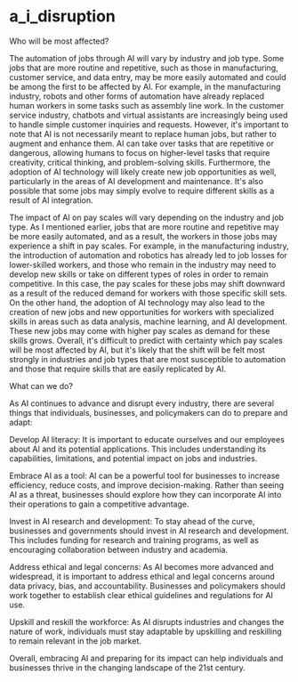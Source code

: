 # a_i_disruption

Who will be most affected?

The automation of jobs through AI will vary by industry and job type. Some jobs that are more routine and repetitive, such as those in manufacturing, customer service, and data entry, may be more easily automated and could be among the first to be affected by AI.
For example, in the manufacturing industry, robots and other forms of automation have already replaced human workers in some tasks such as assembly line work. In the customer service industry, chatbots and virtual assistants are increasingly being used to handle simple customer inquiries and requests.
However, it's important to note that AI is not necessarily meant to replace human jobs, but rather to augment and enhance them. AI can take over tasks that are repetitive or dangerous, allowing humans to focus on higher-level tasks that require creativity, critical thinking, and problem-solving skills.
Furthermore, the adoption of AI technology will likely create new job opportunities as well, particularly in the areas of AI development and maintenance. It's also possible that some jobs may simply evolve to require different skills as a result of AI integration.

The impact of AI on pay scales will vary depending on the industry and job type. As I mentioned earlier, jobs that are more routine and repetitive may be more easily automated, and as a result, the workers in those jobs may experience a shift in pay scales.
For example, in the manufacturing industry, the introduction of automation and robotics has already led to job losses for lower-skilled workers, and those who remain in the industry may need to develop new skills or take on different types of roles in order to remain competitive. In this case, the pay scales for these jobs may shift downward as a result of the reduced demand for workers with those specific skill sets.
On the other hand, the adoption of AI technology may also lead to the creation of new jobs and new opportunities for workers with specialized skills in areas such as data analysis, machine learning, and AI development. These new jobs may come with higher pay scales as demand for these skills grows.
Overall, it's difficult to predict with certainty which pay scales will be most affected by AI, but it's likely that the shift will be felt most strongly in industries and job types that are most susceptible to automation and those that require skills that are easily replicated by AI.


What can we do?

As AI continues to advance and disrupt every industry, there are several things that individuals, businesses, and policymakers can do to prepare and adapt:

Develop AI literacy: It is important to educate ourselves and our employees about AI and its potential applications. This includes understanding its capabilities, limitations, and potential impact on jobs and industries.

Embrace AI as a tool: AI can be a powerful tool for businesses to increase efficiency, reduce costs, and improve decision-making. Rather than seeing AI as a threat, businesses should explore how they can incorporate AI into their operations to gain a competitive advantage.

Invest in AI research and development: To stay ahead of the curve, businesses and governments should invest in AI research and development. This includes funding for research and training programs, as well as encouraging collaboration between industry and academia.

Address ethical and legal concerns: As AI becomes more advanced and widespread, it is important to address ethical and legal concerns around data privacy, bias, and accountability. Businesses and policymakers should work together to establish clear ethical guidelines and regulations for AI use.

Upskill and reskill the workforce: As AI disrupts industries and changes the nature of work, individuals must stay adaptable by upskilling and reskilling to remain relevant in the job market.

Overall, embracing AI and preparing for its impact can help individuals and businesses thrive in the changing landscape of the 21st century.
